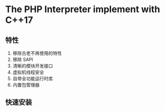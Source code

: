 # The PHP Interpreter implement with C++17

## 特性

1. 移除古老不再使用的特性
2. 移除 SAPI 
3. 清晰的模块开发接口
4. 虚拟机线程安全
5. 自带全功能运行时库
7. 内置包管理器

## 快速安装
